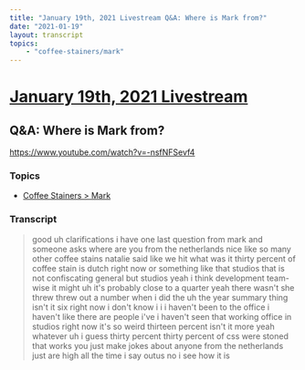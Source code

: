 ```yaml
---
title: "January 19th, 2021 Livestream Q&A: Where is Mark from?"
date: "2021-01-19"
layout: transcript
topics:
    - "coffee-stainers/mark"
---
```

# [January 19th, 2021 Livestream](../2021-01-19.md)
## Q&A: Where is Mark from?
https://www.youtube.com/watch?v=-nsfNFSevf4

### Topics
* [Coffee Stainers > Mark](../topics/coffee-stainers/mark.md)

### Transcript

> good uh clarifications i have one last question from mark and someone asks where are you from the netherlands nice like so many other coffee stains natalie said like we hit what was it thirty percent of coffee stain is dutch right now or something like that studios that is not confiscating general but studios yeah i think development team-wise it might uh it's probably close to a quarter yeah there wasn't she threw threw out a number when i did the uh the year summary thing isn't it six right now i don't know i i i haven't been to the office i haven't like there are people i've i haven't seen that working office in studios right now it's so weird thirteen percent isn't it more yeah whatever uh i guess thirty percent thirty percent of css were stoned that works you just make jokes about anyone from the netherlands just are high all the time i say outus no i see how it is
